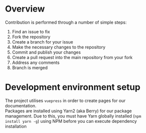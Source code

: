 # Overview
Contribution is performed through a number of simple steps:
1. Find an issue to fix
2. Fork the repository
3. Create a branch for your issue
4. Make the necessary changes to the repository
5. Commit and publish your changes
6. Create a pull request into the main repository from your fork
7. Address any comments
8. Branch is merged

# Development environment setup
The project utilises `vuepress` in order to create pages for our documentation.  
Packages are installed using Yarn2 (aka Berry) for our package management. Due to this, you must have Yarn globally 
installed (`npm install yarn -g`) using NPM before you can execute dependency installation
